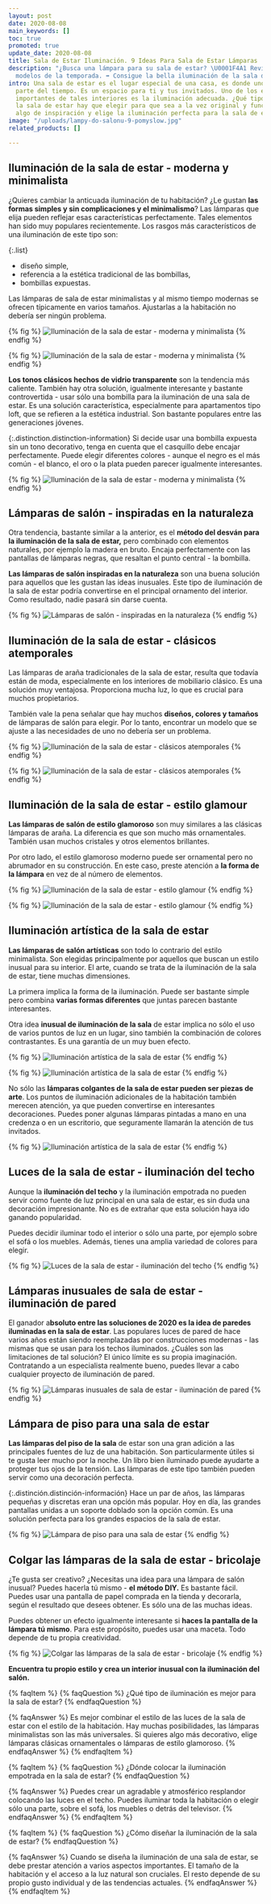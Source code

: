 ```yaml
---
layout: post
date: 2020-08-08
main_keywords: []
toc: true
promoted: true
update_date: 2020-08-08
title: Sala de Estar Iluminación. 9 Ideas Para Sala de Estar Lámparas
description: "¿Busca una lámpara para su sala de estar? \U0001F4A1 Revisa los mejores
  modelos de la temporada. ➡️ Consigue la bella iluminación de la sala de estar."
intro: Una sala de estar es el lugar especial de una casa, es donde uno pasa la mayor
  parte del tiempo. Es un espacio para ti y tus invitados. Uno de los elementos más
  importantes de tales interiores es la iluminación adecuada. ¿Qué tipo de luces de
  la sala de estar hay que elegir para que sea a la vez original y funcional? Encuentra
  algo de inspiración y elige la iluminación perfecta para la sala de estar.
image: "/uploads/lampy-do-salonu-9-pomyslow.jpg"
related_products: []

---
```

## Iluminación de la sala de estar - moderna y minimalista

¿Quieres cambiar la anticuada iluminación de tu habitación? ¿Le gustan **las formas simples y sin complicaciones y el minimalismo**? Las lámparas que elija pueden reflejar esas características perfectamente. Tales elementos han sido muy populares recientemente. Los rasgos más característicos de una iluminación de este tipo son:

{:.list}
* diseño simple,
* referencia a la estética tradicional de las bombillas,
* bombillas expuestas.

Las lámparas de sala de estar minimalistas y al mismo tiempo modernas se ofrecen típicamente en varios tamaños. Ajustarlas a la habitación no debería ser ningún problema.

{% fig %}
![Iluminación de la sala de estar - moderna y minimalista](/uploads/lampy_do_salonu_nowoczesne_minimalistyczne_1.jpg "Iluminación de la sala de estar - moderna y minimalista")
{% endfig %}

{% fig %}
![Iluminación de la sala de estar - moderna y minimalista](/uploads/lampy_do_salonu_nowoczesne_minimalistyczne_3.jpg "Iluminación de la sala de estar - moderna y minimalista")
{% endfig %}

**Los tonos clásicos hechos de vidrio transparente** son la tendencia más caliente. También hay otra solución, igualmente interesante y bastante controvertida - usar sólo una bombilla para la iluminación de una sala de estar. Es una solución característica, especialmente para apartamentos tipo loft, que se refieren a la estética industrial. Son bastante populares entre las generaciones jóvenes.

{:.distinction.distinction-information}
Si decide usar una bombilla expuesta sin un tono decorativo, tenga en cuenta que el casquillo debe encajar perfectamente. Puede elegir diferentes colores - aunque el negro es el más común - el blanco, el oro o la plata pueden parecer igualmente interesantes.

{% fig %}
![Iluminación de la sala de estar - moderna y minimalista](/uploads/lampy_do_salonu_nowoczesne_minimalistyczne_2.jpg "Iluminación de la sala de estar - moderna y minimalista")
{% endfig %}

## Lámparas de salón - inspiradas en la naturaleza

Otra tendencia, bastante similar a la anterior, es el **método del desván para la iluminación de la sala de estar,** pero combinado con elementos naturales, por ejemplo la madera en bruto. Encaja perfectamente con las pantallas de lámparas negras, que resaltan el punto central - la bombilla.

**Las lámparas de salón inspiradas en la naturaleza** son una buena solución para aquellos que les gustan las ideas inusuales. Este tipo de iluminación de la sala de estar podría convertirse en el principal ornamento del interior. Como resultado, nadie pasará sin darse cuenta.

{% fig %}
![Lámparas de salón - inspiradas en la naturaleza](/uploads/lampy_do_salonu_nowoczesne_minimalistyczne_4.jpg "Lámparas de salón - inspiradas en la naturaleza")
{% endfig %}

## Iluminación de la sala de estar - clásicos atemporales

Las lámparas de araña tradicionales de la sala de estar, resulta que todavía están de moda, especialmente en los interiores de mobiliario clásico. Es una solución muy ventajosa. Proporciona mucha luz, lo que es crucial para muchos propietarios.

También vale la pena señalar que hay muchos **diseños, colores y tamaños** de lámparas de salón para elegir. Por lo tanto, encontrar un modelo que se ajuste a las necesidades de uno no debería ser un problema.

{% fig %}
![Iluminación de la sala de estar - clásicos atemporales](/uploads/tradycyjne_lampy_do_salonu_1.jpg "Iluminación de la sala de estar - clásicos atemporales")
{% endfig %}

{% fig %}
![Iluminación de la sala de estar - clásicos atemporales](/uploads/tradycyjne_lampy_do_salonu_2.jpg "Iluminación de la sala de estar - clásicos atemporales")
{% endfig %}

## Iluminación de la sala de estar - estilo glamour

**Las lámparas de salón de estilo glamoroso** son muy similares a las clásicas lámparas de araña. La diferencia es que son mucho más ornamentales. También usan muchos cristales y otros elementos brillantes.

Por otro lado, el estilo glamoroso moderno puede ser ornamental pero no abrumador en su construcción. En este caso, preste atención a **la forma de la lámpara** en vez de al número de elementos.

{% fig %}
![Iluminación de la sala de estar - estilo glamour](/uploads/lampy_do_salonu_styl_glamour_1.jpg "Iluminación de la sala de estar - estilo glamour")
{% endfig %}

{% fig %}
![Iluminación de la sala de estar - estilo glamour](/uploads/lampy_do_salonu_styl_glamour_2.jpg "Iluminación de la sala de estar - estilo glamour")
{% endfig %}

## Iluminación artística de la sala de estar

**Las lámparas de salón artísticas** son todo lo contrario del estilo minimalista. Son elegidas principalmente por aquellos que buscan un estilo inusual para su interior. El arte, cuando se trata de la iluminación de la sala de estar, tiene muchas dimensiones.

La primera implica la forma de la iluminación. Puede ser bastante simple pero combina **varias formas diferentes** que juntas parecen bastante interesantes.

Otra idea **inusual de iluminación de la sala** de estar implica no sólo el uso de varios puntos de luz en un lugar, sino también la combinación de colores contrastantes. Es una garantía de un muy buen efecto.

{% fig %}
![Iluminación artística de la sala de estar](/uploads/lampy_do_salonu_artystyczne_1.jpg "Iluminación artística de la sala de estar")
{% endfig %}

{% fig %}
![Iluminación artística de la sala de estar](/uploads/lampy_do_salonu_artystyczne_4.jpg "Iluminación artística de la sala de estar")
{% endfig %}

No sólo las **lámparas colgantes de la sala de estar pueden ser piezas de arte**. Los puntos de iluminación adicionales de la habitación también merecen atención, ya que pueden convertirse en interesantes decoraciones. Puedes poner algunas lámparas pintadas a mano en una credenza o en un escritorio, que seguramente llamarán la atención de tus invitados.

{% fig %}
![Iluminación artística de la sala de estar](/uploads/lampy_do_salonu_artystyczne_2.jpg "Iluminación artística de la sala de estar")
{% endfig %}

## Luces de la sala de estar - iluminación del techo

Aunque la **iluminación del techo** y la iluminación empotrada no pueden servir como fuente de luz principal en una sala de estar, es sin duda una decoración impresionante. No es de extrañar que esta solución haya ido ganando popularidad.

Puedes decidir iluminar todo el interior o sólo una parte, por ejemplo sobre el sofá o los muebles. Además, tienes una amplia variedad de colores para elegir.

{% fig %}
![Luces de la sala de estar - iluminación del techo](/uploads/lampy_do_salonu_podswietlenie_sufitu_1.jpg "Luces de la sala de estar - iluminación del techo")
{% endfig %}

## Lámparas inusuales de sala de estar - iluminación de pared

El ganador a**bsoluto entre las soluciones de 2020 es la idea de paredes iluminadas en la sala de estar**. Las populares luces de pared de hace varios años están siendo reemplazadas por construcciones modernas - las mismas que se usan para los techos iluminados. ¿Cuáles son las limitaciones de tal solución? El único límite es su propia imaginación. Contratando a un especialista realmente bueno, puedes llevar a cabo cualquier proyecto de iluminación de pared.

{% fig %}
![Lámparas inusuales de sala de estar - iluminación de pared](/uploads/nietypowe_podswietlenie_salon_1.jpg "Lámparas inusuales de sala de estar - iluminación de pared")
{% endfig %}

## Lámpara de piso para una sala de estar

**Las lámparas del piso de la sala** de estar son una gran adición a las principales fuentes de luz de una habitación. Son particularmente útiles si te gusta leer mucho por la noche. Un libro bien iluminado puede ayudarte a proteger tus ojos de la tensión. Las lámparas de este tipo también pueden servir como una decoración perfecta.

{:.distinción.distinción-información}
Hace un par de años, las lámparas pequeñas y discretas eran una opción más popular. Hoy en día, las grandes pantallas unidas a un soporte doblado son la opción común. Es una solución perfecta para los grandes espacios de la sala de estar.

{% fig %}
![Lámpara de piso para una sala de estar](/uploads/lampy_podlogowe_do_salonu_1.jpg "Lámpara de piso para una sala de estar")
{% endfig %}

## Colgar las lámparas de la sala de estar - bricolaje

¿Te gusta ser creativo? ¿Necesitas una idea para una lámpara de salón inusual? Puedes hacerla tú mismo - **el método DIY.** Es bastante fácil. Puedes usar una pantalla de papel comprada en la tienda y decorarla, según el resultado que desees obtener. Es sólo una de las muchas ideas.

Puedes obtener un efecto igualmente interesante si **haces la pantalla de la lámpara tú mismo**. Para este propósito, puedes usar una maceta. Todo depende de tu propia creatividad.

{% fig %}
![Colgar las lámparas de la sala de estar - bricolaje](/uploads/lampy_do_salonu_proste_diy_1.jpg "Colgar las lámparas de la sala de estar - bricolaje")
{% endfig %}

**Encuentra tu propio estilo y crea un interior inusual con la iluminación del salón.**

{% faqItem %} 
{% faqQuestion %} 
¿Qué tipo de iluminación es mejor para la sala de estar? 
{% endfaqQuestion %}

{% faqAnswer %} 
Es mejor combinar el estilo de las luces de la sala de estar con el estilo de la habitación. Hay muchas posibilidades, las lámparas minimalistas son las más universales. Si quieres algo más decorativo, elige lámparas clásicas ornamentales o lámparas de estilo glamoroso. 
{% endfaqAnswer %} 
{% endfaqItem %}

{% faqItem %} 
{% faqQuestion %} 
¿Dónde colocar la iluminación empotrada en la sala de estar? 
{% endfaqQuestion %}

{% faqAnswer %} 
Puedes crear un agradable y atmosférico resplandor colocando las luces en el techo. Puedes iluminar toda la habitación o elegir sólo una parte, sobre el sofá, los muebles o detrás del televisor. 
{% endfaqAnswer %} 
{% endfaqItem %}

{% faqItem %} 
{% faqQuestion %} 
¿Cómo diseñar la iluminación de la sala de estar? 
{% endfaqQuestion %}

{% faqAnswer %} 
Cuando se diseña la iluminación de una sala de estar, se debe prestar atención a varios aspectos importantes. El tamaño de la habitación y el acceso a la luz natural son cruciales. El resto depende de su propio gusto individual y de las tendencias actuales. 
{% endfaqAnswer %} 
{% endfaqItem %}